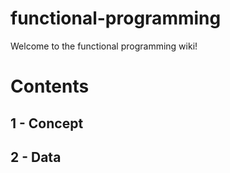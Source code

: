 # functional-programming

Welcome to the functional programming wiki!

# Contents

## 1 - Concept
## 2 - Data

